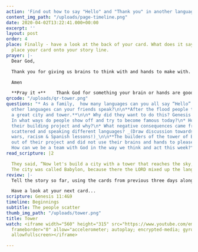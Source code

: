 ```yaml
---
action: 'Find out how to say "Hello" and "Thank you" in another language. '
content_img_path: "/uploads/page-timeline.png"
date: 2020-04-02T13:22:41.000+00:00
excerpt: ''
layout: post
order: 4
place: Finally - have a look at the back of your card. What does it say? You can now
  place your card onto your story line.
prayer: |-
  Dear God,

  Thank you for giving us brains to think with and hands to make with. We want to use them to make your name great.  Help us to care for people from other cultures and languages in a way that pleases you.

  Amen

  **Pray it +**    Thank God for something your brain or hands are good at doing and ask him to help you to use it for his fame.
qrcode: "/uploads/qr-tower.png"
questions: "* As a family,  how many languages can you all say “Hello” in?\n* What
  other languages can your friends speak?\n\n**After the flood people tried to build
  a great city and tower.**\n\n* Why did they want to do this? Genesis 11 v.4 \n*
  In what ways do people show off and try to become famous today?\n* How did God disrupt
  their building project and why?\n* What negative consequences came from people being
  scattered and speaking different languages? _(Draw discussion towards things like
  wars, racism & Spanish lessons!)_\n\n**The builders of the tower of Babel left God
  out of their project and did not use their brains and hands to please him.**\n\n*
  How can we be a team with God in the way we think and act this week?"
read_scripture: |2

  They said, “Now let's build a city with a tower that reaches the sky, so that we can make a name for ourselves and not be scattered all over the earth.”
  The city was called Babylon, because there the LORD mixed up the language of all the people, and from there he scattered them all over the earth.
review: |-
  Tell the story so far, using the cards from previous three days along the storyline.

  Have a look at your next card...
scripture: Genesis 11:4&9
timeline: Beginnings
subtitle: The people scatter
thumb_img_path: "/uploads/tower.png"
title: Tower
watch: <iframe width="560" height="315" src="https://www.youtube.com/embed/CW-NXNzdZhM"
  frameborder="0" allow="accelerometer; autoplay; encrypted-media; gyroscope; picture-in-picture"
  allowfullscreen></iframe>

---
```

